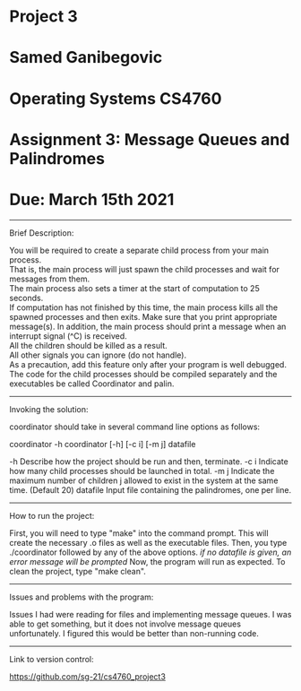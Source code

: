 # Project 3

# Samed Ganibegovic
# Operating Systems CS4760

# Assignment 3: Message Queues and Palindromes
# Due: March 15th 2021

--------------------------------------------------------------------------------------------------------

Brief Description: 

You will be required to create a separate child process from your main process.  
That is, the main process will just spawn the child processes and wait for messages from them.  
The main process also sets a timer at the start of computation to 25 seconds.  
If computation has not finished by this time, the main process kills all the spawned processes and then exits. 
Make sure that you print appropriate message(s). 
In addition,  the main process should print a message when an interrupt signal (^C) is received.  
All the children should be killed as a result.  
All other signals you can ignore (do not handle).  
As a precaution, add this feature only after your program is well debugged. 
The code for the child processes should be compiled separately and the executables be called Coordinator and palin.

--------------------------------------------------------------------------------------------------------

Invoking the solution:

coordinator should take in several command line options as follows:

coordinator -h 
coordinator [-h] [-c i] [-m j] datafile

-h          Describe how the project should be run and then, terminate.
-c i        Indicate how many child processes should be launched in total.
-m j        Indicate the maximum number of children j allowed to exist in the system at the same time.  (Default 20)
datafile    Input file containing the palindromes, one per line.


--------------------------------------------------------------------------------------------------------

How to run the project: 

First, you will need to type "make" into the command prompt.
This will create the necessary .o files as well as the executable files.
Then, you type ./coordinator followed by any of the above options. *if no datafile is given, an error message will be prompted*
Now, the program will run as expected.
To clean the project, type "make clean".

--------------------------------------------------------------------------------------------------------

Issues and problems with the program:

Issues I had were reading for files and implementing message queues.
I was able to get something, but it does not involve message queues unfortunately. 
I figured this would be better than non-running code.

--------------------------------------------------------------------------------------------------------

Link to version control:

https://github.com/sg-21/cs4760_project3 
